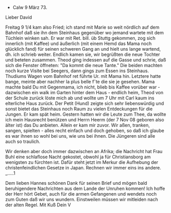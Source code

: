 + Calw 9 März 73.

Lieber David

Freitag 9 1/4 kam also Fried; ich stand mit Marie so weit nördlich auf dem Bahnhof daß sie ihn dem Steinhaus gegenüber wo jemand wartete mit dem Tüchlein winken sah. Er war mit Ret. bill. üb Stuttg gekommen, zog sich innerlich (mit Kaffee) und äußerlich (mit einem Hemd das Mama noch glücklich fand) für seinen schweren Gang an und hielt uns lange wartend, dh. ich schrieb weiter. Endlich kamen sie, wir begrüßten die neue Tochter und beteten zusammen. Theod ging indessen auf die Gasse und schrie, daß sich die Fenster öffneten: "Da kommt die neue Tante." Die beiden machten noch kurze Visite bei Seegers, dann gings zum Essen ins Steinhaus. Thudiums Wagen vom Bahnhof ret führte Ur. mit Mama hin. Letztere hatte bange, meinte aber nachher la plus belle fˆte die sie je gesehen. Mama machte bald Du mit Gegenmama, ich nicht, blieb bis Kaffee vorüber war - dazwischen ein walk im Garten hinter dem Haus - endlich heim, Theod von der Schule zurück löste mich ab und wollte um 7 Uhr mit Carl kaum ins elterliche Haus zurück. Der Petit (Hund) zeigte sich sehr liebenswürdig und sonst bietet das Steinhaus noch Raum zu vielen Entdeckungen für die Jungen. Er kam spät heim. Gestern hatten wir die Leute zum Thee, da wollte ich mein Hausrecht benützen und Herrn Heerm (der 7 Nov 08 geboren also älter ist) das Du anbieten. Allein er kam mir zuvor. Wir aßen, tranken, sangen, spielten - alles recht einfach und doch gehoben, so daß ich glaube es war ihnen so wohl bei uns, wie uns bei ihnen. Die Jüngeren sind alle auch so traulich.

Wir denken aber doch immer dazwischen an Afrika; die Nachricht hat Frau Buhl eine schlaflose Nacht gekostet, obwohl ja für Christiansborg am wenigsten zu fürchten ist. Dafür steht jetzt im Merkur die Aufhebung der christenfeindlichen Gesetze in Japan. Rechnen wir immer eins ins andere. _.....1

Dem lieben Hannes schönen Dank für seinen Brief und mögen bald beruhigendere Nachrichten aus dem Lande der Unruhen kommen! Ich hoffe der Herr hört Gebet, auch für die armen Gefangenen und wendets noch zum Guten daß wir uns wundern. Einstweilen müssen wir mitleiden nach der alten Regel. 
 Mit Kuß Dein
 V
